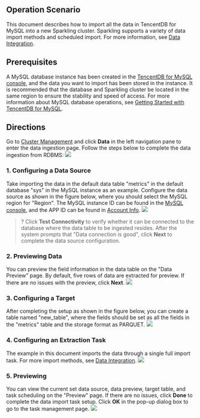 ## Operation Scenario
This document describes how to import all the data in TencentDB for MySQL into a new Sparkling cluster. Sparkling supports a variety of data import methods and scheduled import. For more information, see [Data Integration](https://intl.cloud.tencent.com/document/product/1002/30554).

## Prerequisites
A MySQL database instance has been created in the [TencentDB for MySQL console](https://intl.cloud.tencent.com/login), and the data you want to import has been stored in the instance. It is recommended that the database and Sparkling cluster be located in the same region to ensure the stability and speed of access.
For more information about MySQL database operations, see [Getting Started with TencentDB for MySQL](https://intl.cloud.tencent.com/product/cdb).

## Directions
Go to [Cluster Management](https://intl.cloud.tencent.com/login) and click **Data** in the left navigation pane to enter the data ingestion page. Follow the steps below to complete the data ingestion from RDBMS:
![](https://main.qcloudimg.com/raw/c390a66727655a0bd909b8660214424c.png)

### 1. Configuring a Data Source
Take importing the data in the default data table "metrics" in the default database "sys" in the MySQL instance as an example. Configure the data source as shown in the figure below, where you should select the MySQL region for "Region". The MySQL instance ID can be found in the [MySQL console](https://intl.cloud.tencent.com/login), and the APP ID can be found in [Account Info](https://intl.cloud.tencent.com/login).
![](https://main.qcloudimg.com/raw/961028b8abfef987a1e67da0702f459c.png)
>? Click **Test Connectivity** to verify whether it can be connected to the database where the data table to be ingested resides. After the system prompts that "Data connection is good", click **Next** to complete the data source configuration.

### 2. Previewing Data
You can preview the field information in the data table on the "Data Preview" page. By default, five rows of data are extracted for preview. If there are no issues with the preview, click **Next**.
![](https://main.qcloudimg.com/raw/1fb275f0f8ac8485caeb7feedb985d32.png)

### 3. Configuring a Target
After completing the setup as shown in the figure below, you can create a table named "new_table", where the fields should be set as all the fields in the "metrics" table and the storage format as PARQUET.
![](https://main.qcloudimg.com/raw/9b0a541954369b51e0ee76ceac86f82b.png)

### 4. Configuring an Extraction Task
The example in this document imports the data through a single full import task. For more import methods, see [Data Integration](https://cloud.tencent.com/document/product/1002/30554).
![](https://main.qcloudimg.com/raw/8ecaf4c7c6cf3242eb13ef8ae5e6b755.png)

### 5. Previewing
You can view the current set data source, data preview, target table, and task scheduling on the "Preview" page. If there are no issues, click **Done** to complete the data import task setup. Click **OK** in the pop-up dialog box to go to the task management page.
![](https://main.qcloudimg.com/raw/8494ed9c1eb06cc15d9a3bc3d9af9f95.png)
